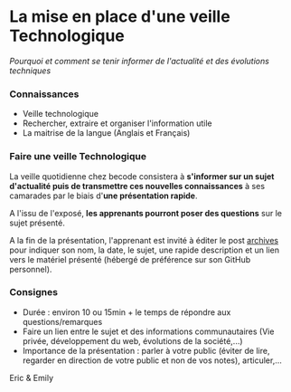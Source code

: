 # La mise en place d'une veille Technologique

_Pourquoi et comment se tenir informer de l'actualité et des évolutions techniques_

### Connaissances
* Veille technologique
* Rechercher, extraire et organiser l'information utile
* La maitrise de la langue (Anglais et Français)

### Faire une veille Technologique

La veille quotidienne chez becode consistera à __s'informer sur un sujet d'actualité puis de transmettre ces nouvelles connaissances__ à ses camarades par le biais d'__une présentation rapide__.

A l'issu de l'exposé, __les apprenants pourront poser des questions__ sur le sujet présenté.

A la fin de la présentation, l'apprenant est invité à éditer le post [archives](archives.md) pour indiquer son nom, la date, le sujet, une rapide description et un lien vers le matériel présenté (hébergé de préférence sur son GitHub personnel).

### Consignes

* Durée : environ 10 ou 15min + le temps de répondre aux questions/remarques
* Faire un lien entre le sujet et des informations communautaires (Vie privée, développement du web, évolutions de la société,...)
* Importance de la présentation : parler à votre public (éviter de lire, regarder en direction de votre public et non de vos notes), articuler,...

Eric & Emily
